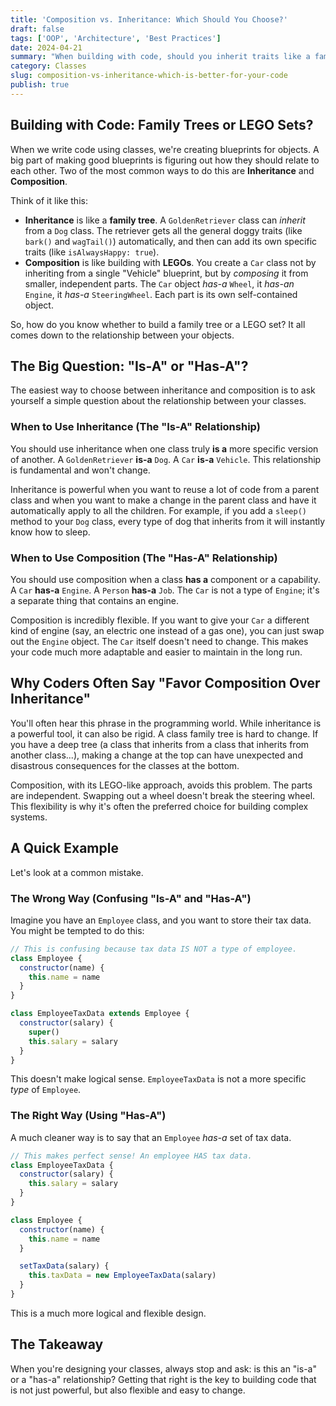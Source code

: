 ```yaml
---
title: 'Composition vs. Inheritance: Which Should You Choose?'
draft: false
tags: ['OOP', 'Architecture', 'Best Practices']
date: 2024-04-21
summary: "When building with code, should you inherit traits like a family tree, or assemble parts like a LEGO set? Let's break down Composition and Inheritance to help you build better, more flexible code."
category: Classes
slug: composition-vs-inheritance-which-is-better-for-your-code
publish: true
---
```


## Building with Code: Family Trees or LEGO Sets?

When we write code using classes, we're creating blueprints for objects. A big part of making good blueprints is figuring out how they should relate to each other. Two of the most common ways to do this are **Inheritance** and **Composition**.

Think of it like this:

- **Inheritance** is like a **family tree**. A `GoldenRetriever` class can _inherit_ from a `Dog` class. The retriever gets all the general doggy traits (like `bark()` and `wagTail()`) automatically, and then can add its own specific traits (like `isAlwaysHappy: true`).
- **Composition** is like building with **LEGOs**. You create a `Car` class not by inheriting from a single "Vehicle" blueprint, but by _composing_ it from smaller, independent parts. The `Car` object _has-a_ `Wheel`, it _has-an_ `Engine`, it _has-a_ `SteeringWheel`. Each part is its own self-contained object.

So, how do you know whether to build a family tree or a LEGO set? It all comes down to the relationship between your objects.

## The Big Question: "Is-A" or "Has-A"?

The easiest way to choose between inheritance and composition is to ask yourself a simple question about the relationship between your classes.

### When to Use Inheritance (The "Is-A" Relationship)

You should use inheritance when one class truly **is a** more specific version of another. A `GoldenRetriever` **is-a** `Dog`. A `Car` **is-a** `Vehicle`. This relationship is fundamental and won't change.

Inheritance is powerful when you want to reuse a lot of code from a parent class and when you want to make a change in the parent class and have it automatically apply to all the children. For example, if you add a `sleep()` method to your `Dog` class, every type of dog that inherits from it will instantly know how to sleep.

### When to Use Composition (The "Has-A" Relationship)

You should use composition when a class **has a** component or a capability. A `Car` **has-a** `Engine`. A `Person` **has-a** `Job`. The `Car` is not a type of `Engine`; it's a separate thing that contains an engine.

Composition is incredibly flexible. If you want to give your `Car` a different kind of engine (say, an electric one instead of a gas one), you can just swap out the `Engine` object. The `Car` itself doesn't need to change. This makes your code much more adaptable and easier to maintain in the long run.

## Why Coders Often Say "Favor Composition Over Inheritance"

You'll often hear this phrase in the programming world. While inheritance is a powerful tool, it can also be rigid. A class family tree is hard to change. If you have a deep tree (a class that inherits from a class that inherits from another class...), making a change at the top can have unexpected and disastrous consequences for the classes at the bottom.

Composition, with its LEGO-like approach, avoids this problem. The parts are independent. Swapping out a wheel doesn't break the steering wheel. This flexibility is why it's often the preferred choice for building complex systems.

## A Quick Example

Let's look at a common mistake.

### The Wrong Way (Confusing "Is-A" and "Has-A")

Imagine you have an `Employee` class, and you want to store their tax data. You might be tempted to do this:

```javascript
// This is confusing because tax data IS NOT a type of employee.
class Employee {
  constructor(name) {
    this.name = name
  }
}

class EmployeeTaxData extends Employee {
  constructor(salary) {
    super()
    this.salary = salary
  }
}
```

This doesn't make logical sense. `EmployeeTaxData` is not a more specific _type_ of `Employee`.

### The Right Way (Using "Has-A")

A much cleaner way is to say that an `Employee` _has-a_ set of tax data.

```javascript
// This makes perfect sense! An employee HAS tax data.
class EmployeeTaxData {
  constructor(salary) {
    this.salary = salary
  }
}

class Employee {
  constructor(name) {
    this.name = name
  }

  setTaxData(salary) {
    this.taxData = new EmployeeTaxData(salary)
  }
}
```

This is a much more logical and flexible design.

## The Takeaway

When you're designing your classes, always stop and ask: is this an "is-a" or a "has-a" relationship? Getting that right is the key to building code that is not just powerful, but also flexible and easy to change.
